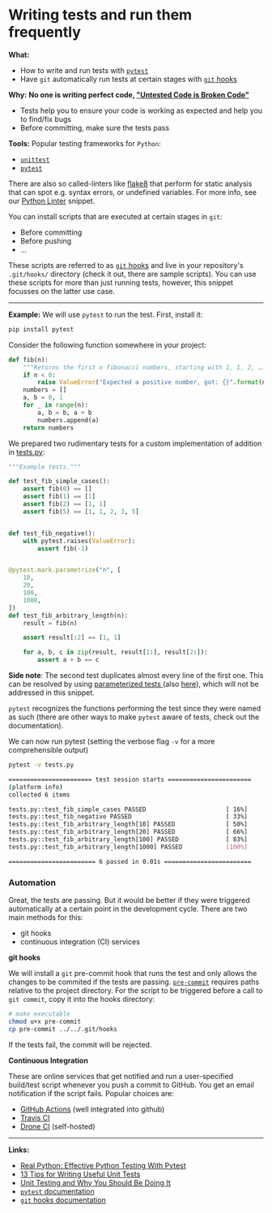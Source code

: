 # Writing tests and run them frequently

**What:**

- How to write and run tests with [`pytest`](https://docs.pytest.org/en/latest/)
- Have `git` automatically run tests at certain stages with [`git` hooks](https://git-scm.com/book/en/v2/Customizing-Git-Git-Hooks)

**Why:**
**No one is writing perfect code, ["Untested Code is Broken Code"](https://plone.org/events/conferences/2007-naples/speakers/sessions/untested-code-is-broken-code)**

- Tests help you to ensure your code is working as expected and help you to find/fix bugs
- Before committing, make sure the tests pass

**Tools:** Popular testing frameworks for `Python`:

- [`unittest`](https://docs.python.org/3/library/unittest.html)
- [`pytest`](https://docs.pytest.org/en/latest/)

There are also so called-linters like [flake8](https://flake8.pycqa.org/en/latest/) that perform for static analysis that can spot e.g. syntax errors, or undefined variables. For more info, see our [Python Linter](../linter) snippet.

You can install scripts that are executed at certain stages in `git`:

- Before committing
- Before pushing
- ...

These scripts are referred to as [`git` hooks](https://git-scm.com/book/en/v2/Customizing-Git-Git-Hooks) and live in your repository's `.git/hooks/` directory (check it out, there are sample scripts). You can use these scripts for more than just running tests, however, this snippet focusses on the latter use case.

---

**Example:** We will use `pytest` to run the test. First, install it:
```bash
pip install pytest
```

Consider the following function somewhere in your project:

```python
def fib(n):
    """Returns the first n fibonacci numbers, starting with 1, 1, 2, …."""
    if n < 0:
        raise ValueError("Expected a positive number, got: {}".format(n))
    numbers = []
    a, b = 0, 1
    for _ in range(n):
        a, b = b, a + b
        numbers.append(a)
    return numbers
```

We prepared two rudimentary tests for a custom implementation of addition in [tests.py](tests.py):
```python
"""Example tests."""

def test_fib_simple_cases():
    assert fib(0) == []
    assert fib(1) == [1]
    assert fib(2) == [1, 1]
    assert fib(5) == [1, 1, 2, 3, 5]


def test_fib_negative():
    with pytest.raises(ValueError):
        assert fib(-1)


@pytest.mark.parametrize("n", [
    10,
    20,
    100,
    1000,
])
def test_fib_arbitrary_length(n):
    result = fib(n)

    assert result[:2] == [1, 1]

    for a, b, c in zip(result, result[1:], result[2:]):
        assert a + b == c
```
**Side note**: The second test duplicates almost every line of the first one. This can be resolved by using [ parameterized tests ](https://docs.pytest.org/en/stable/parametrize.html) (also [here](https://www.youtube.com/watch?v=2EGgtlf7BN0)), which will not be addressed in this snippet.

`pytest` recognizes the functions performing the test since they were named as such (there are other ways to make `pytest` aware of tests, check out the documentation).

We can now run pytest (setting the verbose flag `-v` for a more comprehensible output)
```bash
pytest -v tests.py
```
```bash
======================= test session starts =======================
(platform info)
collected 6 items

tests.py::test_fib_simple_cases PASSED                      [ 16%]
tests.py::test_fib_negative PASSED                          [ 33%]
tests.py::test_fib_arbitrary_length[10] PASSED              [ 50%]
tests.py::test_fib_arbitrary_length[20] PASSED              [ 66%]
tests.py::test_fib_arbitrary_length[100] PASSED             [ 83%]
tests.py::test_fib_arbitrary_length[1000] PASSED            [100%]

======================== 6 passed in 0.01s ========================
```

### Automation

Great, the tests are passing. But it would be better if they were triggered automatically at a certain point in the development cycle. There are two main methods for this:

- git hooks
- continuous integration (CI) services

**git hooks**

We will install a `git` pre-commit hook that runs the test and only allows the changes to be commited if the tests are passing. [`pre-commit`](pre-commit) requires paths relative to the project directory.
For the script to be triggered before a call to `git commit`, copy it into the hooks directory:
```bash
# make executable
chmod u+x pre-commit
cp pre-commit ../../.git/hooks
```

If the tests fail, the commit will be rejected.

**Continuous Integration**

These are online services that get notified and run a user-specified build/test script whenever you push a commit to GitHub. You get an email notification if the script fails. Popular choices are:

- [GitHub Actions](https://docs.github.com/en/free-pro-team@latest/actions) (well integrated into github)
- [Travis CI](https://travis-ci.org/)
- [Drone CI](https://www.drone.io/) (self-hosted)


---

**Links:**

- [Real Python: Effective Python Testing With Pytest](https://realpython.com/pytest-python-testing/?utm_source=realpython&utm_medium=rss)
- [13 Tips for Writing Useful Unit Tests](https://medium.com/better-programming/13-tips-for-writing-useful-unit-tests-ca20706b5368)
- [Unit Testing and Why You Should Be Doing It](https://medium.com/better-programming/unit-testing-and-why-you-should-be-doing-it-ab61407c53ce)
- [`pytest` documentation](https://docs.pytest.org/en/latest/)
- [`git` hooks documentation](https://git-scm.com/book/en/v2/Customizing-Git-Git-Hooks)
